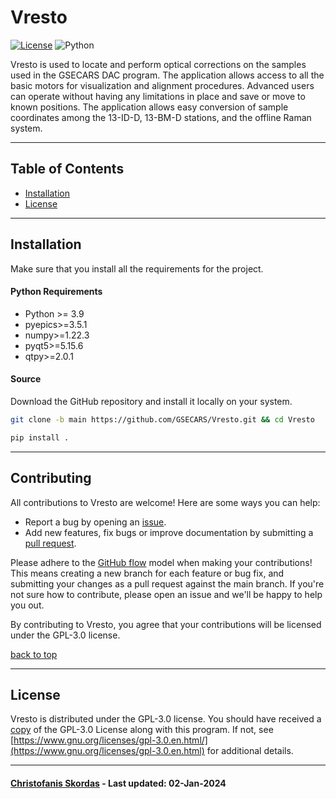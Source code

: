 # Vresto

[![License](https://img.shields.io/badge/license-GPL--3.0-orange.svg)](LICENSE) ![Python](https://img.shields.io/badge/python-v3.9--v3.10-blue.svg?logo=python)

Vresto is used to locate and perform optical corrections on the samples used in the GSECARS DAC program. The application allows access to all the basic motors for visualization and alignment procedures. Advanced users can operate without having any limitations in place and save or move to known positions.
The application allows easy conversion of sample coordinates among the 13-ID-D, 13-BM-D stations, and the offline Raman system.

------------
## Table of Contents

- [Installation](#installation)
- [License](#license)

------------
## Installation

Make sure that you install all the requirements for the project.

#### Python Requirements

- Python >= 3.9
- pyepics>=3.5.1
- numpy>=1.22.3
- pyqt5>=5.15.6
- qtpy>=2.0.1

#### Source

Download the GitHub repository and install it locally on your system.

```bash
git clone -b main https://github.com/GSECARS/Vresto.git && cd Vresto
```


```bash
pip install .
```

------------
## Contributing

All contributions to Vresto are welcome! Here are some ways you can help:
- Report a bug by opening an [issue](https://github.com/GSECARS/Vresto/issues).
- Add new features, fix bugs or improve documentation by submitting a [pull request](https://github.com/GSECARS/Vresto/pulls).

Please adhere to the [GitHub flow](https://docs.github.com/en/get-started/quickstart/github-flow) model when making your contributions! This means creating a new branch for each feature or bug fix, and submitting your changes as a pull request against the main branch. If you're not sure how to contribute, please open an issue and we'll be happy to help you out.

By contributing to Vresto, you agree that your contributions will be licensed under the GPL-3.0 license.

[back to top](#table-of-contents)

------------
## License

Vresto is distributed under the GPL-3.0 license. You should have received a [copy](LICENSE) of the GPL-3.0 License along with this program. If not, see [https://www.gnu.org/licenses/gpl-3.0.en.html/](https://www.gnu.org/licenses/gpl-3.0.en.html) for additional details.

------------
#### [Christofanis Skordas](mailto:skordasc@uchicago.edu) - Last updated: 02-Jan-2024
